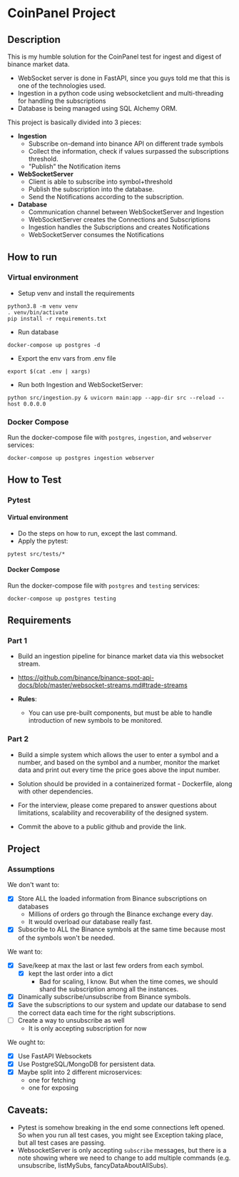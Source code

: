 # CoinPanel Project

## Description

This is my humble solution for the CoinPanel test for ingest and digest of binance market data.

- WebSocket server is done in FastAPI, since you guys told me that this is one of the technologies used.
- Ingestion in a python code using websocketclient and multi-threading for handling the subscriptions
- Database is being managed using SQL Alchemy ORM.

This project is basically divided into 3 pieces:

- **Ingestion**
  - Subscribe on-demand into binance API on different trade symbols
  - Collect the information, check if values surpassed the subscriptions threshold.
  - "Publish" the Notification items
- **WebSocketServer**
  - Client is able to subscribe into symbol+threshold
  - Publish the subscription into the database.
  - Send the Notifications according to the subscription.
- **Database**
  - Communication channel between WebSocketServer and Ingestion
  - WebSocketServer creates the Connections and Subscriptions
  - Ingestion handles the Subscriptions and creates Notifications
  - WebSocketServer consumes the Notifications

## How to run

### Virtual environment

- Setup venv and install the requirements

```
python3.8 -m venv venv
. venv/bin/activate
pip install -r requirements.txt
```

- Run database

```
docker-compose up postgres -d
```

- Export the env vars from .env file

```
export $(cat .env | xargs)
```

- Run both Ingestion and WebSocketServer:

```
python src/ingestion.py & uvicorn main:app --app-dir src --reload --host 0.0.0.0
```

### Docker Compose

Run the docker-compose file with `postgres`, `ingestion`, and `webserver` services:

```
docker-compose up postgres ingestion webserver
```

## How to Test

### Pytest

#### Virtual environment

- Do the steps on how to run, except the last command.
- Apply the pytest:

```
pytest src/tests/*
```

#### Docker Compose

Run the docker-compose file with `postgres` and `testing` services:

```
docker-compose up postgres testing
```

## Requirements

### Part 1

- Build an ingestion pipeline for binance market data via this websocket stream.
- https://github.com/binance/binance-spot-api-docs/blob/master/websocket-streams.md#trade-streams

- **Rules**:
  - You can use pre-built components, but must be able to handle
    introduction of new symbols to be monitored.

### Part 2

- Build a simple system which allows the user to enter a symbol and a
number, and based on the symbol and a number, monitor the market data
and print out every time the price goes above the input number.

- Solution should be provided in a containerized format - Dockerfile, along with other dependencies.
- For the interview, please come prepared to answer questions about
limitations, scalability and recoverability of the designed system.

- Commit the above to a public github and provide the link.

## Project

### Assumptions

We don't want to:

- [x] Store ALL the loaded information from Binance subscriptions on databases
  - Millions of orders go through the Binance exchange every day.
  - It would overload our database really fast.
- [x] Subscribe to ALL the Binance symbols at the same time because most of the symbols won't be needed.

We want to:

- [x] Save/keep at max the last or last few orders from each symbol.
  - [x] kept the last order into a dict
    - Bad for scaling, I know. But when the time comes, we should shard the subscription among all the instances.
- [x] Dinamically subscribe/unsubscribe from Binance symbols.
- [x] Save the subscriptions to our system and update our database to send the correct data each time for the right subscriptions.
- [ ] Create a way to unsubscribe as well
  - It is only accepting subscription for now

We ought to:

- [x] Use FastAPI Websockets
- [x] Use PostgreSQL/MongoDB for persistent data.
- [x] Maybe split into 2 different microservices:
  - one for fetching
  - one for exposing

## Caveats:

- Pytest is somehow breaking in the end some connections left opened.
  So when you run all test cases, you might see Exception taking place, but all test cases are passing.
- WebsocketServer is only accepting `subscribe` messages, but there is a note showing where
  we need to change to add multiple commands (e.g. unsubscribe, listMySubs, fancyDataAboutAllSubs).
